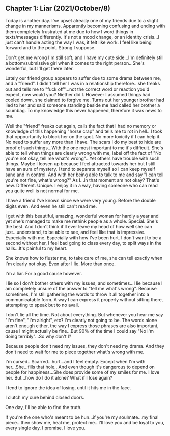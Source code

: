 ## Chapter 1: Liar (2021/October/8)

Today is another day. I've upset already one of my friends due to a slight change in my mannerisms. Apparently becoming confusing and ending with them completely frustrated at me due to how I word things in texts/messages differently.
It's not a mood change, or an identity crisis...I just can't handle acting the way I was, it felt like work. I feel like being forward and to the point. Strong I suppose.

Don't get me wrong I'm still soft, and I have my cute side...I'm definitely still a bottom/submissive girl when it comes to the right person...She's wonderful, but I'll get there later.

Lately our friend group appears to suffer due to some drama between me, and a "friend". I didn't tell her I was in a relationship therefore...she freaks out and tells me to "fuck off"...not the correct word or reaction you'd expect, now would you? Niether did I. However I assumed things had cooled down, she claimed to forgive me. Turns out her younger brother had lied to her and said someone standing beside me had called her brother a scumbag. To my knowledge this never happened, therefore it was news to me. 

Well the "friend" freaks out again, calls the fact that I had no memory or knowledge of this happening "horse crap" and tells me to rot in hell...I took that oppourtunity to block her on the spot. No more toxicity if I can help it. No need to suffer any more than I have. The scars I do my best to hide are proof of such things...With the one most important to me it's difficult. She's able to tell when things are clearly wrong with me, label off the fact of "No you're not okay, tell me what's wrong"...Yet others have trouble with such things. Maybe I loosen up because I feel attracted towards her but I still have an aura of mystery. I tend to separate myself so I can keep myself sane and in control. And with her being able to talk to me and say "I can tell you're not fine, what's wrong?" As I...in that moment am not okay? That's new. Different. Unique. I enjoy it in a way, having someone who can read you quite well is not normal for me. 

I have a friend I've known since we were very young. Before the double digits even. And even he still can't read me. 

I get with this beautiful, amazing, wonderful woman for hardly a year and yet she's managed to make me rethink people as a whole. Special. She's the best. And I don't think it'll ever leave my head of how well she can just...understand, to be able to see, and feel like that is impressive. Especially with me. Especially with how I've been hurt. I don't want to be a second without her, I feel bad going to class every day, to split ways in the halls...It's painful to my heart.

She knows how to fluster me, to take care of me, she can tell exactly when I'm clearly not okay. Even after I lie. More than once. 

I'm a liar. For a good cause however. 

I lie so I don't bother others with my issues, and sometimes...I lie because I am completely unsure of the answer to "tell me what's wrong". Because sometimes, I'm still gathering the words to throw it all together into a communicatable form. A way I can express it properly without sitting there, attempting to speak but to no avail. 

I don't lie all the time. Not about everything. But whenever you hear me say "I'm fine", "I'm alright", etc? I'm clearly not going to be. The words alone aren't enough either, the way I express those phrases are also important, cause I might actually be fine...But 90% of the time I could say "No I'm doing terribly"...So why don't I?

Because people don't need my issues, they don't need my drama. And they don't need to wait for me to piece together what's wrong with me.

I'm cursed...Scarred...hurt...and I feel empty. Except when I'm with her...She...fills that hole...And even though it's dangerous to depend on people for happiness...She does provide some of my smiles for me. I love her. But...how do I do it alone? What if I lose again? 

I tend to ignore the idea of losing, until it hits me in the face. 

I clutch my cure behind closed doors. 

One day, I'll be able to find the truth. 

If you're the one who's meant to be hun...if you're my soulmate...my final piece...then show me, heal me, protect me...I'll love you and be loyal to you, every single day. I promise. I love you.
